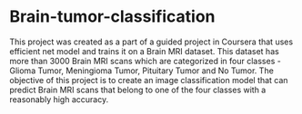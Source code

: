 # Brain-tumor-classification

This project was created as a part of a guided project in Coursera that uses efficient net model and trains it on a Brain MRI dataset. This dataset has more than 3000 Brain MRI scans which are categorized in four classes - Glioma Tumor, Meningioma Tumor, Pituitary Tumor and No Tumor. The objective of this project is to create an image classification model that can predict Brain MRI scans that belong to one of the four classes with a reasonably high accuracy.
